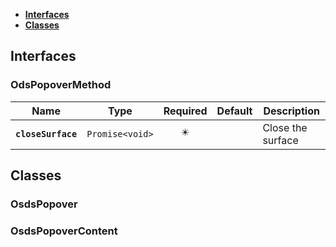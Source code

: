 * [**Interfaces**](#interfaces)
* [**Classes**](#classes)

## Interfaces

### OdsPopoverMethod
|Name | Type | Required | Default | Description|
|---|---|:---:|---|---|
|**`closeSurface`** | `Promise<void>` | ✴️ |  | Close the surface|

## Classes

### OsdsPopover

### OsdsPopoverContent